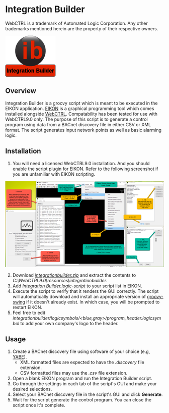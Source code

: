 
# Integration Builder

WebCTRL is a trademark of Automated Logic Corporation.  Any other trademarks mentioned herein are the property of their respective owners.

![](./images/ib-logo.png)

## Overview

Integration Builder is a groovy script which is meant to be executed in the EIKON application. [EIKON](https://www.automatedlogic.com/en/products/webctrl-building-automation-system/engineering-tools/eikon/) is a graphical programming tool which comes installed alongside [WebCTRL](https://www.automatedlogic.com/en/products/webctrl-building-automation-system/). Compatability has been tested for use with WebCTRL9.0 only. The purpose of this script is to generate a control program using data from a BACnet discovery file in either CSV or XML format. The script generates input network points as well as basic alarming logic.

## Installation

1. You will need a licensed WebCTRL9.0 installation. And you should enable the script plugin for EIKON. Refer to the following screenshot if you are unfamiliar with EIKON scripting.

![](./images/quick-start.png)

2. Download [*integrationbuilder.zip*](https://github.com/automatic-controls/integration-builder-eikon-script/releases/latest/download/integrationbuilder.zip) and extract the contents to *C:\\WebCTRL9.0\\resources\\integrationbuilder*.
3. Add [*Integration Builder.logic-script*](./Integration%20Builder.logic-script) to your script list in EIKON.
4. Execute the script to verify that it renders the GUI correctly. The script will automatically download and install an appropriate version of [groovy-swing](https://mvnrepository.com/artifact/org.codehaus.groovy/groovy-swing) if it doesn't already exist. In which case, you will be prompted to restart EIKON.
5. Feel free to edit *integrationbuilder/logicsymbols/&lt;blue,gray&gt;/program_header.logicsymbol* to add your own company's logo to the header.

## Usage

1. Create a BACnet discovery file using software of your choice (e.g, [YABE](https://sourceforge.net/projects/yetanotherbacnetexplorer/)).
   - XML formatted files are expected to have the *.discovery* file extension.
   - CSV formatted files may use the *.csv* file extension.
2. Open a blank EIKON program and run the Integration Builder script.
3. Go through the settings in each tab of the script's GUI and make your desired selections.
4. Select your BACnet discovery file in the script's GUI and click **Generate**.
5. Wait for the script generate the control program. You can close the script once it's complete.